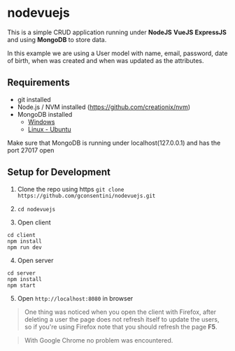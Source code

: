 # nodevuejs
This is a simple CRUD application running under **NodeJS**  **VueJS**  **ExpressJS** and using  **MongoDB** to store data.

In this example we are using a User model with name, email, password, date of birth, when was created and when was updated as the attributes.

## Requirements

- git installed
- Node.js / NVM installed (https://github.com/creationix/nvm)
- MongoDB installed
    - [Windows](https://docs.mongodb.com/manual/tutorial/install-mongodb-on-windows/)
    - [Linux - Ubuntu](https://docs.mongodb.com/manual/tutorial/install-mongodb-on-ubuntu/)

Make sure that MongoDB is running under localhost(127.0.0.1) and has the port 27017 open

## Setup for Development
1. Clone the repo using https `git clone https://github.com/gconsentini/nodevuejs.git`

2. `cd nodevuejs`

3. Open client
```
cd client
npm install
npm run dev
```

4. Open server
```
cd server
npm install
npm start
```

5. Open `http://localhost:8080` in browser

> One thing was noticed when you open the client with Firefox, after deleting a user the page does not refresh itself to update the users, so if you're using Firefox note that you should refresh the page **F5**.

> With Google Chrome no problem was encountered.